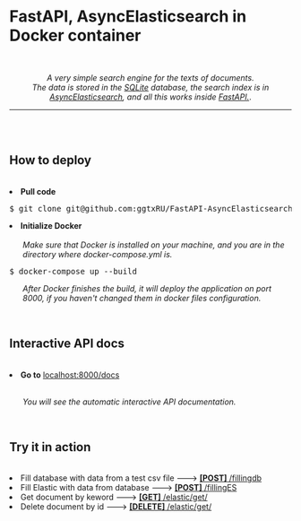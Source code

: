 <h1> FastAPI, AsyncElasticsearch in Docker container</h1><br>
<p align="center">
  <em>A very simple search engine for the texts of documents.</em><br>
  <em>The data is stored in the <a href="https://fastapi.tiangolo.com/tutorial/sql-databases/" rel="nofollow">SQLite</a> database, the search index is in <a href="https://elasticsearch-py.readthedocs.io/en/7.10.0/async.html" rel="nofollow">AsyncElasticsearch</a>, and all this works inside <a href="https://fastapi.tiangolo.com/" rel="nofollow">FastAPI.</a></em>.
</p>
<hr data-sourcepos="22:1-23:0"><br><br>
<h2>How to deploy</h2><br>
<li>
  <strong>Pull code</strong>
<pre>$ git clone git@github.com:ggtxRU/FastAPI-AsyncElasticsearch-Docker.git</pre>
</li>
<li>
  <strong>Initialize Docker</strong><br><br>
  <ul><em>Make sure that Docker is installed on your machine, and you are in the directory where docker-compose.yml is.</em></ul>
<pre>$ docker-compose up --build</pre>
  <ul><em>After Docker finishes the build, it will deploy the application on port 8000, if you haven't changed them in docker files configuration.</em></ul>
</li><br>
<h2>Interactive API docs</h2><br>
<li><strong>Go to</strong> <a href="http://localhost:8000/docs" rel="nofollow">localhost:8000/docs</a></li><br>
<ul><em>You will see the automatic interactive API documentation.</em></ul><br>

<h2>Try it in action</h2><br>
<li>Fill database with data from a test csv file ---> <a href="http://localhost:8000/docs#/DB/fillingdb_fillingdb_post"><strong>[POST]</strong> /fillingdb</a></li>
<li>Fill Elastic with data from database ---> <a href="http://localhost:8000/docs#/Elasticsearch/filling_fillingES_post"><strong>[POST]</strong> /fillingES</a></li>
<li>Get document by keword ---> <a href="http://localhost:8000/docs#/Elasticsearch/get_elastic_get__get"><strong>[GET]</strong> /elastic/get/</a></li>
<li>Delete document by id ---> <a href="http://localhost:8000/docs#/Delete%20from%20ES%20%26%20DB/delete_delete__id__delete"><strong>[DELETE]</strong> /elastic/get/</a></li>
